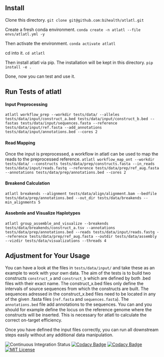 ## Install
Clone this directory.
`git clone git@github.com:bihealth/atlatl.git`

Create a fresh conda environment.
`conda create -n atlatl --file envs/atlatl.yml -y`

Then activate the environment.
`conda activate atlatl`

cd into it.
`cd atlatl`

Then install atlatl via pip. The installation will be kept in this directory.
`pip install -e .`

Done, now you can test and use it.

## Run Tests of atlatl
#### Input Preprocessing
`atlatl workflow_prep --workdir tests/data/ --alleles tests/data/input/construct_a.bed tests/data/input/construct_b.bed --fastas tests/data/input/sequences.fasta --reference tests/data/input/ref.fasta --add_annotations tests/data/input/annotations.bed --cores 2`

#### Read Mapping
Once the input is preprocessed, a workflow in atlatl can be used to map the reads to the preprocessed reference.
`atlatl workflow_map_ont --workdir tests/data/ --constructs tests/data/prep/constructs.fasta --in_reads tests/data/input/reads.fastq --reference tests/data/prep/ref_aug.fasta --annotations tests/data/prep/annotations.bed --cores 2`

#### Breakend Calculation
`atlatl breakends --alignment tests/data/align/alignment.bam --bedfile tests/data/prep/annotations.bed --out_dir tests/data/breakends --min_alignments 5`

#### Assebmle and Visualize Haplotypes
`atlatl group_assemble_and_visualize --breakends tests/data/breakends/construct_a.tsv --annotations tests/data/prep/annotations.bed --reads tests/data/input/reads.fastq --reference tests/data/prep/ref_aug.fasta --outdir tests/data/assembly --vizdir tests/data/visualizations --threads 4`

## Adjustment for Your Usage
You can have a look at the files in `tests/data/input/` and take these as an example to work with your own data. The aim of the tests is to build two constructs `construct_a` and `construct_b` which are defined by both .bed files with their exact name. The construct_x.bed files only define the intervals of source sequences from which the constructs are built. The sequences adressed in the construct_x.bed files need to be located in any of the given .fasta files (`ref.fasta` and `sequences.fasta`). The `annotations.bed` file add annotations to the sequences. You can and you should for example define the locus on the reference genome where the constructs will be inserted. This is necessary for atlatl to calculate the correct on-target efficiency.

Once you have defined the input files correctly, you can run all downstream steps easily without any additional data manipulation.

![Continuous Integration Status](https://github.com/bihealth/clear-CNV/workflows/CI/badge.svg)
[![Codacy Badge](https://app.codacy.com/project/badge/Coverage/2eaafb57fbb74a46b918e9f58142c880)](https://www.codacy.com?utm_source=github.com&utm_medium=referral&utm_content=bihealth/clear-CNV&utm_campaign=Badge_Coverage)
[![Codacy Badge](https://app.codacy.com/project/badge/Grade/2eaafb57fbb74a46b918e9f58142c880)](https://www.codacy.com?utm_source=github.com&amp;utm_medium=referral&amp;utm_content=bihealth/clear-CNV&amp;utm_campaign=Badge_Grade)
[![MIT License](https://img.shields.io/badge/License-MIT-green.svg)](https://opensource.org/licenses/MIT)
